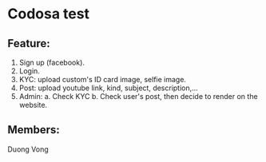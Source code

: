 # Codosa test
## Feature:
1. Sign up (facebook).
2. Login.
3. KYC: upload custom's ID card image, selfie image.
4. Post: upload youtube link, kind, subject, description,...
5. Admin:
 a. Check KYC
 b. Check user's post, then decide to render on the website.
## Members:
Duong Vong
